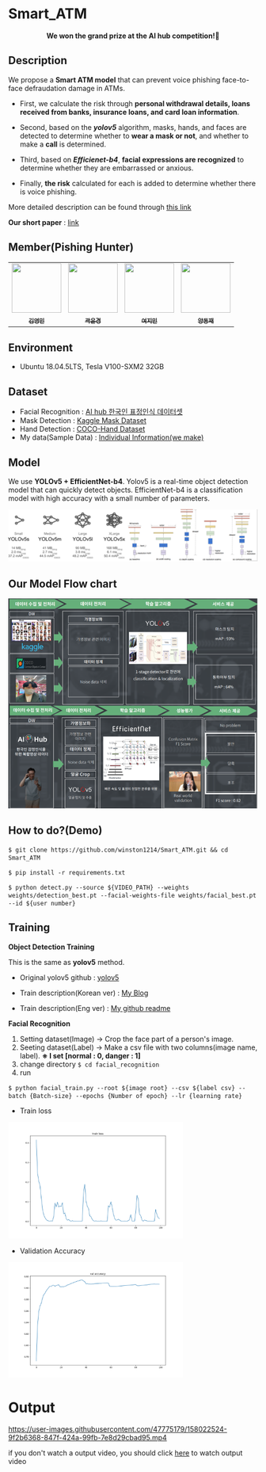 # Smart_ATM

<p align='center'>
  <b>We won the grand prize at the AI hub competition!🥇</b>
</p>

## Description

We propose a **Smart ATM model** that can prevent voice phishing face-to-face defraudation damage in ATMs.

- First, we calculate the risk through **personal withdrawal details, loans received from banks, insurance loans, and card loan information**.

- Second, based on the ***yolov5*** algorithm, masks, hands, and faces are detected to determine whether to **wear a mask or not**, and whether to make a **call** is determined.

- Third, based on ***Efficienet-b4***, **facial expressions are recognized** to determine whether they are embarrassed or anxious.

- Finally, **the risk** calculated for each is added to determine whether there is voice phishing.

More detailed description can be found through <a href='https://github.com/winston1214/project/blob/master/AI_HUB_IDEA_CONTEST2021/(Public)%20%EC%84%9C%EB%B9%84%EC%8A%A4%20%EA%B3%B5%EB%AA%A8%EC%A0%84%20%EC%95%84%EC%9D%B4%EB%94%94%EC%96%B4%20%EA%B8%B0%ED%9A%8D%EC%84%9C_%ED%94%BC%EC%8B%B1%20%ED%97%8C%ED%84%B0.pdf'>this link</a>

**Our short paper** : <a href='https://github.com/winston1214/Smart_ATM/blob/master/paper/%EC%98%81%EC%83%81%20%EA%B8%B0%EB%B0%98%20%EB%8C%80%EB%A9%B4%ED%8E%B8%EC%B7%A8%20%EB%B3%B4%EC%9D%B4%EC%8A%A4%ED%94%BC%EC%8B%B1%20%ED%94%BC%ED%95%B4%EC%98%88%EB%B0%A9%20%EB%B0%A9%EB%B2%95%20%EC%97%B0%EA%B5%AC.pdf'>link</a>

## Member(Pishing Hunter)

<table>
  <tr>
      <td align="center"><a href="https://github.com/winston1214"><img src="https://avatars.githubusercontent.com/u/47775179?v=4" width="100" height="100"><br /><sub><b>김영민</b></sub></td>
      <td align="center"><a href="https://github.com/yeclairer"><img src="https://avatars.githubusercontent.com/u/72565037?v=4" width="100" height="100"><br /><sub><b>곽윤경</b></sub></td>
      <td align="center"><a href="https://github.com/YEO1214"><img src="https://avatars.githubusercontent.com/u/68039225?v=4" width="100" height="100"><br /><sub><b>여지민</b></sub></td>
      <td align="center"><a href="https://github.com/YangDongJae"><img src="https://avatars.githubusercontent.com/u/59679706?v=4" width="100" height="100"><br /><sub><b>양동재</b></sub></td> 
     </tr>
</table>

## Environment
- Ubuntu 18.04.5LTS, Tesla V100-SXM2 32GB

## Dataset

- Facial Recognition : <a href='https://aihub.or.kr/aidata/27716'>AI hub 한국인 표정인식 데이터셋</a>
- Mask Detection : <a href='https://www.kaggle.com/andrewmvd/face-mask-detection'>Kaggle Mask Dataset</a>
- Hand Detection : <a href='https://www3.cs.stonybrook.edu/~cvl/projects/hand_det_attention/'>COCO-Hand Dataset</a>
- My data(Sample Data) : <a href='https://github.com/winston1214/Smart_ATM/blob/master/data/data.xlsx'>Individual Information(we make)</a>

## Model

We use **YOLOv5 + EfficientNet-b4**. Yolov5 is a real-time object detection model that can quickly detect objects. EfficientNet-b4 is a classification model with high accuracy with a small number of parameters.

<img src='https://github.com/winston1214/Smart_ATM/blob/master/picture/yolo_eff.png?raw=true'></img>

## Our Model Flow chart

<p align="center">
  <img src='https://github.com/winston1214/Smart_ATM/blob/master/picture/our_architecture.png?raw=true'></img>
</p>

## How to do?(Demo)

```
$ git clone https://github.com/winston1214/Smart_ATM.git && cd Smart_ATM
```
```
$ pip install -r requirements.txt
```
```
$ python detect.py --source ${VIDEO_PATH} --weights weights/detection_best.pt --facial-weights-file weights/facial_best.pt --id ${user number}
```

## Training

**Object Detection Training**

This is the same as **yolov5** method.

- Original yolov5 github : <a href='https://github.com/ultralytics/yolov5'>yolov5</a>

- Train description(Korean ver) : <a href='https://bigdata-analyst.tistory.com/195?category=883085'>My Blog</a>

- Train description(Eng ver) : <a href='https://github.com/winston1214/AICT/tree/master/yolov5#readme'>My github readme</a>

**Facial Recognition**

1. Setting dataset(Image) → Crop the face part of a person's image.
2. Seeting dataset(Label) → Make a csv file with two columns(image name, label).  **※ I set [normal : 0, danger : 1]**
3. change directory ```$ cd facial_recognition```
4. run
 ```
 $ python facial_train.py --root ${image root} --csv ${label csv} --batch {Batch-size} --epochs {Number of epoch} --lr {learning rate}
```
- Train loss

<img src='https://github.com/winston1214/Smart_ATM/blob/master/facial_recognition/train%20loss.png?raw=true' width="70%" height="70%"></img>

- Validation Accuracy

<img src='https://github.com/winston1214/Smart_ATM/blob/master/facial_recognition/val%20accuracy.png?raw=true' width="70%" height="70%"></img>



# Output




https://user-images.githubusercontent.com/47775179/158022524-9f2b6368-847f-424a-99fb-7e8d29cbad95.mp4


if you don't watch a output video, you should click <a href='https://github.com/winston1214/Smart_ATM/blob/master/picture/demo.gif'>here</a> to watch output video
